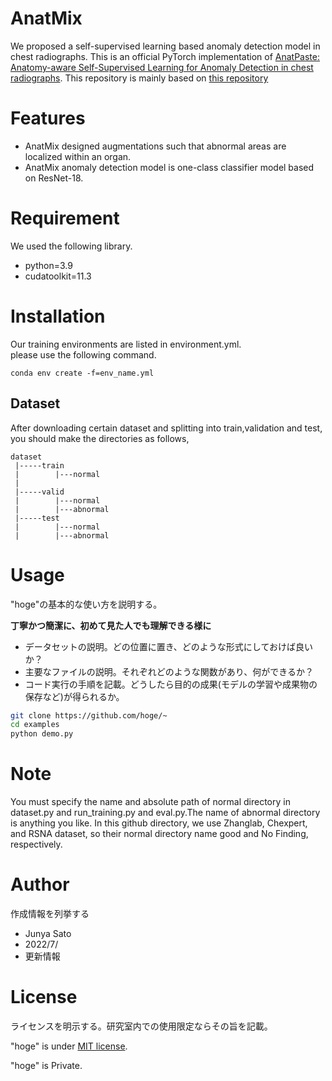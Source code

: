 
# AnatMix
  
We proposed a self-supervised learning based anomaly detection model in chest radiographs.
This is an official PyTorch implementation of [AnatPaste: Anatomy-aware Self-Supervised Learning for Anomaly Detection in chest radiographs](https://arxiv.org/abs/2205.04282v1). This repository is mainly based on [this repository](https://github.com/Runinho/pytorch-cutpaste)

 
# Features
 
* AnatMix designed augmentations such that abnormal areas are localized within an organ.
* AnatMix anomaly detection model is one-class classifier model based on ResNet-18.
 
# Requirement
 
We used the following library.

* python=3.9
* cudatoolkit=11.3

 
# Installation

Our training environments are listed in environment.yml.  
please use the following command.
```
conda env create -f=env_name.yml
```
 

## Dataset
After downloading certain dataset and splitting into train,validation and test, you should make the directories as follows,
```
dataset  
 |-----train  
 |        |---normal  
 |  
 |-----valid  
 |        |---normal  
 |        |---abnormal  
 |-----test  
 |        |---normal  
 |        |---abnormal  
```



# Usage
 
"hoge"の基本的な使い方を説明する。

**丁寧かつ簡潔に、初めて見た人でも理解できる様に**

* データセットの説明。どの位置に置き、どのような形式にしておけば良いか？
* 主要なファイルの説明。それぞれどのような関数があり、何ができるか？
* コード実行の手順を記載。どうしたら目的の成果(モデルの学習や成果物の保存など)が得られるか。
 
```bash
git clone https://github.com/hoge/~
cd examples
python demo.py
```

 
# Note
 
You must specify the name and absolute path of normal directory in dataset.py and run_training.py and eval.py.The name of abnormal directory is anything you like.
In this github directory, we use Zhanglab, Chexpert, and RSNA dataset, so their normal directory name  good and No Finding, respectively.
 
# Author
 
作成情報を列挙する
 
* Junya Sato
* 2022/7/
* 更新情報
 
# License
ライセンスを明示する。研究室内での使用限定ならその旨を記載。
 
"hoge" is under [MIT license](https://en.wikipedia.org/wiki/MIT_License).
  
"hoge" is Private.
